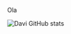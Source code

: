 
Ola

![Davi GitHub stats](https://github-readme-stats.vercel.app/api?username=davi12345452&show_icons=true&theme=dracula&count_private=true)
